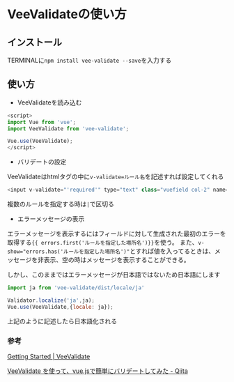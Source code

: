 # VeeValidateの使い方

## インストール

TERMINALに`npm install vee-validate --save`を入力する

## 使い方

- VeeValidateを読み込む

```js
<script>
import Vue from 'vue';
import VeeValidate from 'vee-validate';

Vue.use(VeeValidate);
</script>
```

- バリデートの設定

VeeValidateはhtmlタグの中に`v-validate=ルール名`を記述すれば設定してくれる

```php
<input v-validate="'required'" type="text" class="vuefield col-2" name="承認担当者" :value=data.承認担当者>
```

複数のルールを指定する時は`|`で区切る

- エラーメッセージの表示

エラーメッセージを表示するにはフィールドに対して生成された最初のエラーを取得する`{{ errors.first('ルールを指定した場所名')}}`を使う。
また、`v-show="errors.has('ルールを指定した場所名')"`とすれば値を入ってるときは、メッセージを非表示、空の時はメッセージを表示することができる。

しかし、このままではエラーメッセージが日本語ではないため日本語にします

```js
import ja from 'vee-validate/dist/locale/ja'

Validator.localize('ja',ja);
Vue.use(VeeValidate,{locale: ja});
```

上記のように記述したら日本語化される
### 参考

[Getting Started \| VeeValidate](https://baianat.github.io/vee-validate/guide/getting-started.html#installation)

[VeeValidate を使って、vue\.jsで簡単にバリデートしてみた \- Qiita](https://qiita.com/youdie/items/417ed2df1bcb6a60001c)